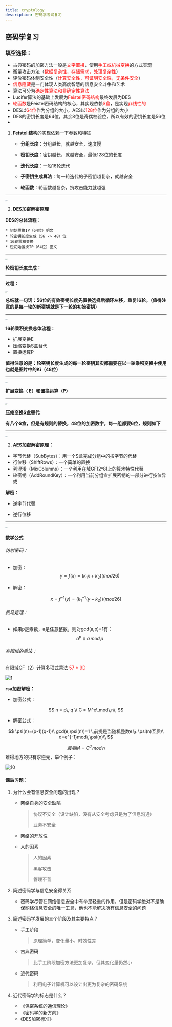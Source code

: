 ```yaml
---
title: cryptology
description: 密码学考试复习
---
```




## 密码学复习



### 填空选择：

* 古典密码的加密方法一般是<font color="red">文字置换</font>，使用<font color="red">手工或机械变换</font>的方式实现
* 衡量攻击方法（<font color="red">数据复杂性，存储需求，处理复杂性</font>）
* 评价密码体制安全性（<font color="red">计算安全性，可证明安全性，无条件安全</font>）
* <font color="red">信息隐藏</font>是一门体现人类高度智慧的信息安全斗争和艺术
* 算法可分为<font color="red">确定性算法和非确定性算法</font>
* Lucifer算法的基础上发展为<font color="red">Feistel密码结构</font>最终发展为DES
* <font color="red">轮函数</font>是Feistel密码结构的核心，其实现依赖<font color="red">S盒</font>，是实现<font color="red">非线性的</font>
* DES以<font color="red">64位</font>作为分组的大小，AES以<font color="red">128位</font>作为分组的大小
* DES的密钥长度是64位，其余8位是奇偶校验位，所以有效的密钥长度是56位
* 

1. **Feistel 结构**的实现依赖一下参数和特征

   * **分组长度**：分组越长，就越安全，速度慢

   * **密钥长度**：密钥越长，就越安全，最低128位的长度

   * **迭代长度**：一般16轮迭代

   * **子密钥生成算法**：每一轮迭代的子密钥越复杂，就越安全

   * **轮函数**：轮函数越复杂，抗攻击能力就越强
----
<img src="./_img/2.png" alt="2" style="zoom: 25%;" />

2. **DES加密解密原理**

**DES的总体流程：**

	* 初始置换IP（64位）明文
	* 轮密钥长度生成（56 -> 48）位
	* 16轮乘积变换
	* 逆初始置换IP（64位）密文

----

<img src="./_img/3.png" alt="3" style="zoom: 25%;" />

**轮密钥长度生成：**

----

**过程：**

<img src="./_img/7.png" alt="7" style="zoom:25%;" />

**总结就一句话：56位的有效密钥长度先置换选择后循环左移，重复16轮。（值得注意的是每一轮的新密钥就是下一轮的初始密钥）**

-----



<img src="./_img/8.png" alt="8" style="zoom:25%;" />

**16轮乘积变换总体流程：**

* 扩展变换E
* 压缩变换S盒替代
* 置换运算P

**值得注意的是：轮密钥长度生成的每一轮密钥其实都需要在以一轮乘积变换中使用也就是图片中的Ki（48位）**

----

<img src="./_img/4.png" alt="4" style="zoom:25%;" />



**扩展变换（ E）和置换运算（P）**

----

<img src="./_img/5.png" alt="5" style="zoom:25%;" />

**压缩变换S盒替代**

**有八个S盒，但是有规则的替换，48位的加密数字，每一组都要6位，规则如下**

----

<img src="./_img/6.png" alt="6" style="zoom:25%;" />





2. **AES加密解密原理：**

* 字节代替（SubBytes）：用一个S盒完成分组中的按字节的代替
* 行位移（ShiftRows）：一个简单的置换
* 列混淆（MixColumns）：一个利用在域GF(2^8)上的算术特性代替
* 轮密钥（AddRoundKey）：一个利用当前分组盒扩展密钥的一部分进行按位异或

**解密：**

* 逆字节代替

* 逆行位移

----

<img src="./_img/9.png" alt="9" style="zoom:25%;" />

#### 数学公式

###### 仿射密码：

* 加密：
  $$
  y = f(x)=(k_1x+k_2)(mod26)
  $$
  
* 解密：

$$
x=f^{-1}(y)=(k_1^{-1}(y-k_2))(mod26)
$$



###### 费马定理：

* 如果p是素数，a是任意整数，则对gcd(a,p)=1有：
  $$
  a^p\equiv a \,mod \,p
  $$
  



###### 有限域的乘法：

有限域GF（2）计算多项式乘法 <font color="red">57 * 9D</font>

![1](./_img/1.png)











**rsa加密解密：**

* 加密公式：


$$
n = p\,·q \\ C = M^e\,mod\,n\,
$$

* 解密公式：

$$
\psi(n)=(p-1)(q-1)\\
gcd(e,\psi(n))=1 \,前提是当随机整数e与 \psi(n)互质\\
d=e^{-1}mod\,\psi(n)\\
$$


$$
最后M=C^d\,mod\,n
$$
难得地方的只有求逆元，举个例子：

![10](./_img/10.png)



#### 课后习题：

1. 为什么会有信息安全问题的出现？

   * 网络自身的安全缺陷

     > 协议不安全（设计缺陷，没有从安全考虑只是为了信息沟通）
     >
     > 业务不安全

   * 网络的开放性

   * 人的因素
   
     > 人的因素
     >
     > 黑客攻击
     >
     > 管理不善

2. 简述密码学与信息安全得关系
   * 密码学尽管在网络信息安全中有举足轻重的作用，但是密码学绝对不是确保网络信息安全的唯一工具，他也不能解决所有信息安全的问题

3. 简述密码学发展的三个阶段及其主要特点？

   * 手工阶段

     > 原理简单，变化量小，时效性差

   * 古典密码

     > 比手工阶段加密方法更加复杂，但其变化量仍然小

   * 近代密码

     > 利用电子计算机可以设计出更为复杂的密码系统

4. 近代密码学的标志是什么？

   * 《保密系统的通信理论》
   * 《密码学的新方向》
   * 《DES加密标准》
   
   
   
   
   
   
   
   
   
   
   
   
   
   
   
   
   
   
   
   
   
   
